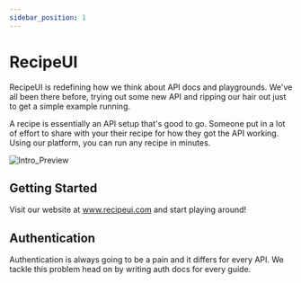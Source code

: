 ```yaml
---
sidebar_position: 1
---
```


# RecipeUI

RecipeUI is redefining how we think about API docs and playgrounds. We've all been there before, trying out some new API and ripping our hair out just to get a simple example running. 

A recipe is essentially an API setup that's good to go. Someone put in a lot of effort to share with your their recipe for how they got the API working. Using our platform, you can run any recipe in minutes.

![Intro_Preview](@site/static/img/intro_preview.gif)



## Getting Started

Visit our website at www.recipeui.com and start playing around!

## Authentication

Authentication is always going to be a pain and it differs for every API. We tackle this problem head on by writing auth docs for every guide.

